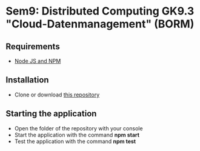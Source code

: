 # Sem9: Distributed Computing GK9.3 "Cloud-Datenmanagement" (BORM)
## Requirements
- [Node JS and NPM](https://docs.npmjs.com/getting-started/installing-node)
## Installation
- Clone or download [this repository](https://github.com/fscopulovic-tgm/borm-aufgabe)
## Starting the application
- Open the folder of the repository with your console
- Start the application with the command **npm start**
- Test the application with the command **npm test**
